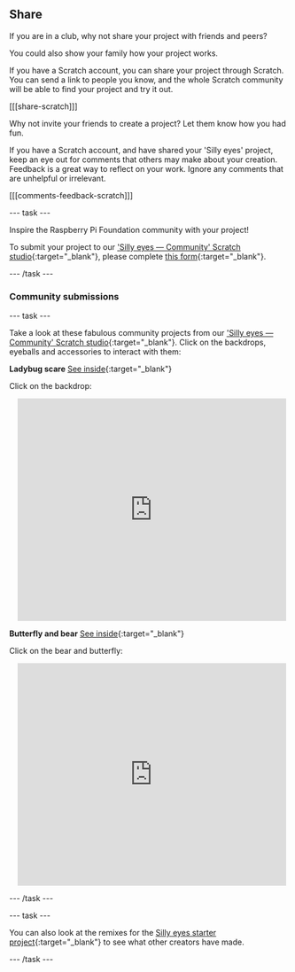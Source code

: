 ## Share

If you are in a club, why not share your project with friends and peers?

You could also show your family how your project works.

If you have a Scratch account, you can share your project through Scratch. You can send a link to people you know, and the whole Scratch community will be able to find your project and try it out.

[[[share-scratch]]]

Why not invite your friends to create a project? Let them know how you had fun.

If you have a Scratch account, and have shared your 'Silly eyes' project, keep an eye out for comments that others may make about your creation. Feedback is a great way to reflect on your work. Ignore any comments that are unhelpful or irrelevant.

[[[comments-feedback-scratch]]]

--- task ---

Inspire the Raspberry Pi Foundation community with your project!

To submit your project to our ['Silly eyes — Community' Scratch studio](https://scratch.mit.edu/studios/29120534){:target="_blank"}, please complete [this form](https://form.raspberrypi.org/f/community-project-submissions){:target="_blank"}.

--- /task ---

### Community submissions 

--- task ---

Take a look at these fabulous community projects from our ['Silly eyes — Community' Scratch studio](https://scratch.mit.edu/studios/29079784){:target="_blank"}. Click on the backdrops, eyeballs and accessories to interact with them:

**Ladybug scare** [See inside](https://scratch.mit.edu/projects/517735755/editor){:target="_blank"}

Click on the backdrop:

<div class="scratch-preview" style="margin-left: 15px;">
  <iframe allowtransparency="true" width="485" height="402" src="https://scratch.mit.edu/projects/embed/517735755/?autostart=false" frameborder="0"></iframe>
</div>

**Butterfly and bear** [See inside](https://scratch.mit.edu/projects/569624392/editor){:target="_blank"}

Click on the bear and butterfly:

<div class="scratch-preview" style="margin-left: 15px;">
  <iframe allowtransparency="true" width="485" height="402" src="https://scratch.mit.edu/projects/embed/569624392/?autostart=false" frameborder="0"></iframe>
</div>

--- /task ---

--- task ---

You can also look at the remixes for the [Silly eyes starter project](https://scratch.mit.edu/projects/582221984/remixes){:target="_blank"} to see what other creators have made.

--- /task --- 
